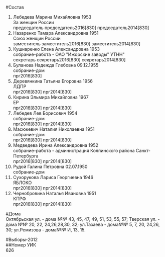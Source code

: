 #Состав  
1. Лебедева Марина Михайловна 1953  
    За женщин России  
    председатель председатель2016[830] председатель2014[830]  
2. Назаренко Тамара Александровна 1951  
    Союз женщин России  
    заместитель заместитель2016[830] заместитель2014[830]  
3. Кушнаренко Елена Александровна 1953  
    собрание-работа - ОАО "Ижорские заводы" УТНН"  
    секретарь секретарь2016[830] секретарь2014[830]  
4. Буланова Надежда Глебовна 09.12.1955  
    собрание-дом  
    прг2016[830]  
5. Деревянкина Татьяна Егоровна 1956  
    ЛДПР  
    прг2016[830] прг2014[830]  
6. Кирина Эльмира Михайловна 1967  
    ЕР  
    прг2016[830] прг2014[830]  
7. Лебедев Лев Борисович 1954  
    собрание-дом  
    прг2016[830] прг2014[830]  
8. Масюкевич Наталия Николаевна 1951  
    собрание-дом  
    прг2016[830] прг2014[830]  
9. Медведева Ирина Александровна 1952  
    собрание-работа - администрация Колпинского района Санкт-Петербурга  
    прг2016[830] прг2014[830]  
10. Рудой Галина Петровна 02.07.1950  
    собрание-дом  
11. Сухорукова Лариса Георгиевна 1946  
    ЯБЛОКО  
    прг2016[830] прг2014[830]  
12. Чернобровина Наталья Ивановна 1951  
    КПРФ  
    прг2016[830] прг2014[830]  
  
#Дома  
Октябрьская ул. - дома №№ 43, 45, 47, 49, 51, 53, 55, 57; Тверская ул. - дома №№ 20, 22, 24,26,28,30, 32; ул.Тазаева - дома№№ 5, 7, 20, 24,26, 30; ул.Ремизова - дома№№ И, 13, 15.  
  
#Выборы-2012  
##Номер УИК  
626  
